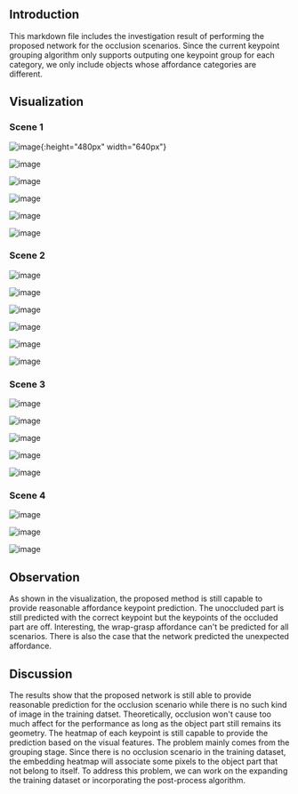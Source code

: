 ## Introduction
This markdown file includes the investigation result of performing the proposed network for the occlusion scenarios. Since the current keypoint grouping algorithm only supports outputing one keypoint group for each category, we only include objects whose affordance categories are different. 

## Visualization

### Scene 1

![image](../img/occlusion/scene_1/image.png){:height="480px" width="640px"}

![image](../img/occlusion/scene_1/mask.png)

![image](../img/occlusion/scene_1/0_kp.png)

![image](../img/occlusion/scene_1/2_kp.png)

![image](../img/occlusion/scene_1/3_kp.png)

![image](../img/occlusion/scene_1/4_kp.png)

### Scene 2

![image](../img/occlusion/scene_2/image.png)

![image](../img/occlusion/scene_2/mask.png)

![image](../img/occlusion/scene_2/0_kp.png)

![image](../img/occlusion/scene_2/2_kp.png)

![image](../img/occlusion/scene_2/3_kp.png)

![image](../img/occlusion/scene_2/5_kp.png)

### Scene 3

![image](../img/occlusion/scene_3/image.png)

![image](../img/occlusion/scene_3/mask.png)

![image](../img/occlusion/scene_3/0_kp.png)

![image](../img/occlusion/scene_3/1_kp.png)

![image](../img/occlusion/scene_3/3_kp.png)

### Scene 4

![image](../img/occlusion/scene_4/image.png)

![image](../img/occlusion/scene_4/mask.png)

![image](../img/occlusion/scene_4/0_kp.png)


## Observation
As shown in the visualization,  the proposed method is still capable to provide reasonable affordance keypoint prediction. The unoccluded part is still predicted with the correct keypoint but the keypoints of the occluded part are off. Interesting, the wrap-grasp affordance can't be predicted for all scenarios. There is also the case that the network predicted the unexpected affordance. 

## Discussion
The results show that the proposed network is still able to provide reasonable prediction for the occlusion scenario while there is no such kind of image in the training datset. 
Theoretically, occlusion won't cause too much affect for the performance as long as the object part still remains its geometry. The heatmap of each keypoint is still capable to 
provide the prediction based on the visual features. The problem mainly comes from the grouping stage. Since there is no occlusion scenario in the training dataset, the embedding heatmap will associate some pixels to the object part that not belong to itself. To address this problem, we can work on the expanding the training dataset or incorporating the post-process algorithm. 
